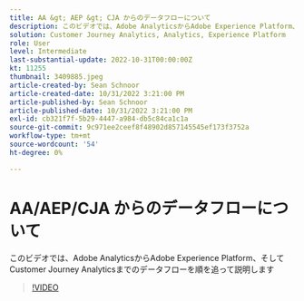 ```yaml
---
title: AA &gt; AEP &gt; CJA からのデータフローについて
description: このビデオでは、Adobe AnalyticsからAdobe Experience Platform、そしてCustomer Journey Analyticsまでのデータフローを順を追って説明します
solution: Customer Journey Analytics, Analytics, Experience Platform
role: User
level: Intermediate
last-substantial-update: 2022-10-31T00:00:00Z
kt: 11255
thumbnail: 3409885.jpeg
article-created-by: Sean Schnoor
article-created-date: 10/31/2022 3:21:00 PM
article-published-by: Sean Schnoor
article-published-date: 10/31/2022 3:21:00 PM
exl-id: cb321f7f-5b29-4447-a984-db5c84ca1c1a
source-git-commit: 9c971ee2ceef8f48902d857145545ef173f3752a
workflow-type: tm+mt
source-wordcount: '54'
ht-degree: 0%

---
```


# AA/AEP/CJA からのデータフローについて

このビデオでは、Adobe AnalyticsからAdobe Experience Platform、そしてCustomer Journey Analyticsまでのデータフローを順を追って説明します

>[!VIDEO](https://video.tv.adobe.com/v/3409885/?quality=12&learn=on)
